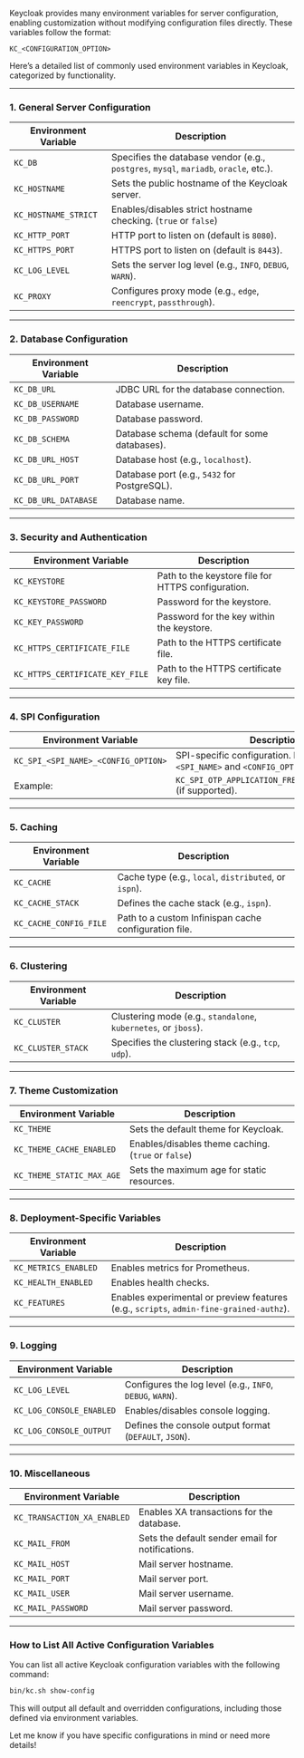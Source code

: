 Keycloak provides many environment variables for server configuration, enabling customization without modifying configuration files directly. These variables follow the format:

```
KC_<CONFIGURATION_OPTION>
```

Here’s a detailed list of commonly used environment variables in Keycloak, categorized by functionality.

---

### **1. General Server Configuration**
| Environment Variable                      | Description                                                                                 |
|-------------------------------------------|---------------------------------------------------------------------------------------------|
| `KC_DB`                                   | Specifies the database vendor (e.g., `postgres`, `mysql`, `mariadb`, `oracle`, etc.).       |
| `KC_HOSTNAME`                             | Sets the public hostname of the Keycloak server.                                            |
| `KC_HOSTNAME_STRICT`                      | Enables/disables strict hostname checking. (`true` or `false`)                             |
| `KC_HTTP_PORT`                            | HTTP port to listen on (default is `8080`).                                                |
| `KC_HTTPS_PORT`                           | HTTPS port to listen on (default is `8443`).                                               |
| `KC_LOG_LEVEL`                            | Sets the server log level (e.g., `INFO`, `DEBUG`, `WARN`).                                  |
| `KC_PROXY`                                | Configures proxy mode (e.g., `edge`, `reencrypt`, `passthrough`).                           |

---

### **2. Database Configuration**
| Environment Variable                      | Description                                                                                 |
|-------------------------------------------|---------------------------------------------------------------------------------------------|
| `KC_DB_URL`                               | JDBC URL for the database connection.                                                      |
| `KC_DB_USERNAME`                          | Database username.                                                                         |
| `KC_DB_PASSWORD`                          | Database password.                                                                         |
| `KC_DB_SCHEMA`                            | Database schema (default for some databases).                                              |
| `KC_DB_URL_HOST`                          | Database host (e.g., `localhost`).                                                         |
| `KC_DB_URL_PORT`                          | Database port (e.g., `5432` for PostgreSQL).                                               |
| `KC_DB_URL_DATABASE`                      | Database name.                                                                             |

---

### **3. Security and Authentication**
| Environment Variable                      | Description                                                                                 |
|-------------------------------------------|---------------------------------------------------------------------------------------------|
| `KC_KEYSTORE`                             | Path to the keystore file for HTTPS configuration.                                          |
| `KC_KEYSTORE_PASSWORD`                    | Password for the keystore.                                                                 |
| `KC_KEY_PASSWORD`                         | Password for the key within the keystore.                                                  |
| `KC_HTTPS_CERTIFICATE_FILE`               | Path to the HTTPS certificate file.                                                        |
| `KC_HTTPS_CERTIFICATE_KEY_FILE`           | Path to the HTTPS certificate key file.                                                    |

---

### **4. SPI Configuration**
| Environment Variable                      | Description                                                                                 |
|-------------------------------------------|---------------------------------------------------------------------------------------------|
| `KC_SPI_<SPI_NAME>_<CONFIG_OPTION>`       | SPI-specific configuration. Replace `<SPI_NAME>` and `<CONFIG_OPTION>` accordingly.         |
| Example:                                  | `KC_SPI_OTP_APPLICATION_FREEOTP_ENABLED=true` (if supported).                               |

---

### **5. Caching**
| Environment Variable                      | Description                                                                                 |
|-------------------------------------------|---------------------------------------------------------------------------------------------|
| `KC_CACHE`                                | Cache type (e.g., `local`, `distributed`, or `ispn`).                                       |
| `KC_CACHE_STACK`                          | Defines the cache stack (e.g., `ispn`).                                                    |
| `KC_CACHE_CONFIG_FILE`                    | Path to a custom Infinispan cache configuration file.                                       |

---

### **6. Clustering**
| Environment Variable                      | Description                                                                                 |
|-------------------------------------------|---------------------------------------------------------------------------------------------|
| `KC_CLUSTER`                              | Clustering mode (e.g., `standalone`, `kubernetes`, or `jboss`).                             |
| `KC_CLUSTER_STACK`                        | Specifies the clustering stack (e.g., `tcp`, `udp`).                                       |

---

### **7. Theme Customization**
| Environment Variable                      | Description                                                                                 |
|-------------------------------------------|---------------------------------------------------------------------------------------------|
| `KC_THEME`                                | Sets the default theme for Keycloak.                                                       |
| `KC_THEME_CACHE_ENABLED`                  | Enables/disables theme caching. (`true` or `false`)                                        |
| `KC_THEME_STATIC_MAX_AGE`                 | Sets the maximum age for static resources.                                                 |

---

### **8. Deployment-Specific Variables**
| Environment Variable                      | Description                                                                                 |
|-------------------------------------------|---------------------------------------------------------------------------------------------|
| `KC_METRICS_ENABLED`                      | Enables metrics for Prometheus.                                                            |
| `KC_HEALTH_ENABLED`                       | Enables health checks.                                                                     |
| `KC_FEATURES`                             | Enables experimental or preview features (e.g., `scripts`, `admin-fine-grained-authz`).     |

---

### **9. Logging**
| Environment Variable                      | Description                                                                                 |
|-------------------------------------------|---------------------------------------------------------------------------------------------|
| `KC_LOG_LEVEL`                            | Configures the log level (e.g., `INFO`, `DEBUG`, `WARN`).                                   |
| `KC_LOG_CONSOLE_ENABLED`                  | Enables/disables console logging.                                                          |
| `KC_LOG_CONSOLE_OUTPUT`                   | Defines the console output format (`DEFAULT`, `JSON`).                                      |

---

### **10. Miscellaneous**
| Environment Variable                      | Description                                                                                 |
|-------------------------------------------|---------------------------------------------------------------------------------------------|
| `KC_TRANSACTION_XA_ENABLED`               | Enables XA transactions for the database.                                                  |
| `KC_MAIL_FROM`                            | Sets the default sender email for notifications.                                           |
| `KC_MAIL_HOST`                            | Mail server hostname.                                                                      |
| `KC_MAIL_PORT`                            | Mail server port.                                                                          |
| `KC_MAIL_USER`                            | Mail server username.                                                                      |
| `KC_MAIL_PASSWORD`                        | Mail server password.                                                                      |

---

### **How to List All Active Configuration Variables**

You can list all active Keycloak configuration variables with the following command:
```bash
bin/kc.sh show-config
```

This will output all default and overridden configurations, including those defined via environment variables.

Let me know if you have specific configurations in mind or need more details!